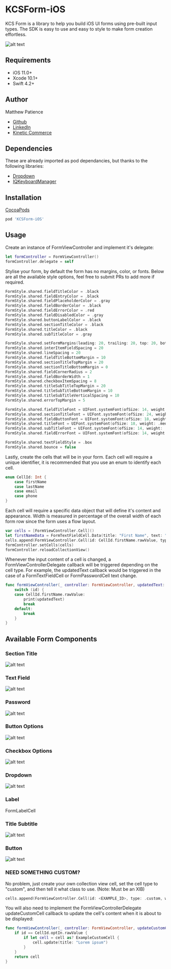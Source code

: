 # KCSForm-iOS

KCS Form is a library to help you build iOS UI forms using pre-built input types. The SDK is easy to use and easy to style to make form creation effortless.

![alt text](https://github.com/KineticCafe/KCSForm-iOS/raw/master/Component-Images/kcs-forms-preview.png "FormViewController")

## Requirements

- iOS 11.0+
- Xcode 10.1+
- Swift 4.2+

## Author

Matthew Patience
- [Github](https://github.com/MatthewPatience)
- [LinkedIn](https://www.linkedin.com/in/matthewpatience/)
- [Kinetic Commerce](https://kineticcommerce.com/)

## Dependencies

These are already imported as pod dependancies, but thanks to the following libraries:

- [Dropdown](https://github.com/AssistoLab/DropDown)
- [IQKeyboardManager](https://github.com/hackiftekhar/IQKeyboardManager)

## Installation

[CocoaPods](https://cocoapods.org)

```ruby
pod 'KCSForm-iOS'
```

## Usage

Create an instance of FormViewController and implement it's delegate:

```swift
let formController = FormViewController()
formController.delegate = self
```

Stylise your form, by default the form has no margins, color, or fonts. Below are all the available style options, feel free to submit PRs to add more if required.

```swift
FormStyle.shared.fieldTitleColor = .black
FormStyle.shared.fieldEntryColor = .black
FormStyle.shared.fieldPlaceholderColor = .gray
FormStyle.shared.fieldBorderColor = .black
FormStyle.shared.fieldErrorColor = .red
FormStyle.shared.fieldDisabledColor = .gray
FormStyle.shared.buttonLabelColor = .black
FormStyle.shared.sectionTitleColor = .black
FormStyle.shared.titleColor = .black
FormStyle.shared.subTitleColor = .gray

FormStyle.shared.setFormMargins(leading: 20, trailing: 20, top: 20, bottom: 20)
FormStyle.shared.interItemFieldSpacing = 20
FormStyle.shared.lineSpacing = 20
FormStyle.shared.fieldTitleBottomMargin = 10
FormStyle.shared.sectionTitleTopMargin = 20
FormStyle.shared.sectionTitleBottomMargin = 0
FormStyle.shared.fieldCornerRadius = 2
FormStyle.shared.fieldBorderWidth = 1
FormStyle.shared.checkboxItemSpacing = 8
FormStyle.shared.titleSubTitleTopMargin = 20
FormStyle.shared.titleSubTitleBottomMargin = 10
FormStyle.shared.titleSubTitleVerticalSpacing = 10
FormStyle.shared.errorTopMargin = 5

FormStyle.shared.fieldTitleFont = UIFont.systemFont(ofSize: 14, weight: .medium)
FormStyle.shared.sectionTitleFont = UIFont.systemFont(ofSize: 24, weight: .bold)
FormStyle.shared.fieldButtonFont = UIFont.systemFont(ofSize: 18, weight: .bold)
FormStyle.shared.titleFont = UIFont.systemFont(ofSize: 18, weight: .medium)
FormStyle.shared.subTitleFont = UIFont.systemFont(ofSize: 14, weight: .regular)
FormStyle.shared.fieldErrorFont = UIFont.systemFont(ofSize: 14, weight: .regular)

FormStyle.shared.textFieldStyle = .box
FormStyle.shared.bounce = false
```

Lastly, create the cells that will be in your form. Each cell will require a unique identifier, it is recommended that you use an enum to identify each cell.

```swift
enum CellId: Int {
    case firstName
    case lastName
    case email
    case phone
}
```

Each cell will require a specific data object that will define it's content and appearance. Width is measured in percentage of the overall width of each form row since the form uses a flow layout.

```swift
var cells = [FormViewController.Cell]()
let firstNameData = FormTextFieldCell.Data(title: "First Name", text: "", placeholder: "John", keyboardType: .default, returnKeyType: .next, formattingPattern: nil, capitalizationType: .words, isEditable: true, errorText: "Error!!!"))
cells.append(FormViewController.Cell(id: CellId.firstName.rawValue, type: .text, widthPercentage: 0.5, data: firstNameData)
formController.setCells(cells)
formController.reloadCollectionView()
```

Whenever the input content of a cell is changed, a FormViewControllerDelegate callback will be triggered depending on the cell type. For example, the updatedText callback would be triggered in the case of a FormTextFieldCell or FormPasswordCell text change.

```swift
func formViewController(_ controller: FormViewController, updatedText: String?, forCellId id: Int) {
    switch (id) {
    case CellId.firstName.rawValue:
        print(updatedText)
        break
    default:
        break
    }
}
```

## Available Form Components

### Section Title

![alt text](https://github.com/KineticCafe/KCSForm-iOS/raw/master/Component-Images/section-title.png "Section Title")

### Text Field

![alt text](https://github.com/KineticCafe/KCSForm-iOS/raw/master/Component-Images/text-field.png "Text Field")

### Password

![alt text](https://github.com/KineticCafe/KCSForm-iOS/raw/master/Component-Images/password.png "Password")

### Button Options

![alt text](https://github.com/KineticCafe/KCSForm-iOS/raw/master/Component-Images/button-options.png "Button Options")

### Checkbox Options

![alt text](https://github.com/KineticCafe/KCSForm-iOS/raw/master/Component-Images/checkbox-options.png "Checkbox Options")

### Dropdown

![alt text](https://github.com/KineticCafe/KCSForm-iOS/raw/master/Component-Images/dropdown.png "Dropdown")

### Label

FormLabelCell

### Title Subtitle

![alt text](https://github.com/KineticCafe/KCSForm-iOS/raw/master/Component-Images/title-subtitle.png "Title Subtitle")

### Button

![alt text](https://github.com/KineticCafe/KCSForm-iOS/raw/master/Component-Images/button.png "Button")

### NEED SOMETHING CUSTOM?

No problem, just create your own collection view cell, set the cell type to "custom", and then tell it what class to use. (Note: Must be an XIB)

```swift
cells.append(FormViewController.Cell(id: <EXAMPLE_ID>, type: .custom, widthPercentage: 1.0, data: nil, customCell: ExampleCustomCell.self))
```

You will also need to implement the FormViewControllerDelegate updateCustomCell callback to update the cell's content when it is about to be displayed:

```swift
func formViewController(_ controller: FormViewController, updateCustomCell cell: UICollectionViewCell, forCellId id: Int) -> UICollectionViewCell {
    if id == CellId.optIn.rawValue {
        if let cell = cell as? ExampleCustomCell {
            cell.update(title: "Lorem ipsum")
        }
    }
    return cell
}
```
